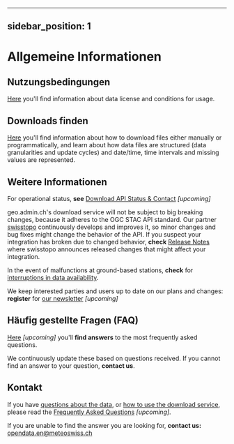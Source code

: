 
---
sidebar_position: 1
---

# Allgemeine Informationen

## Nutzungsbedingungen
[Here](https://meteoswiss.github.io/opendata-terms-of-use/) you'll find information about data license and conditions for usage.

## Downloads finden
[Here](https://meteoswiss.github.io/opendata-download/) you'll find information about how to download files either manually or programmatically, and learn about how data files are structured (data granularities and update cycles) and date/time, time intervals and missing values are represented.

## Weitere Informationen
For operational status, **see** [Download API Status & Contact](https://github.com/MeteoSwiss/opendata-status/blob/main/README.md) *[upcoming]*

geo.admin.ch's download service will not be subject to big breaking changes, because it adheres to the OGC STAC API standard. Our partner [swisstopo](https://www.swisstopo.admin.ch/en) continuously develops and improves it, so minor changes and bug fixes might change the behavior of the API. If you suspect your integration has broken due to changed behavior, **check** [Release Notes](https://api3.geo.admin.ch/releasenotes/index.html) where swisstopo announces released changes that might affect your integration.

In the event of malfunctions at ground-based stations, **check** for [interruptions in data availability](https://www.meteoswiss.admin.ch/services-and-publications/applications/data-availability.html).

We keep interested parties and users up to date on our plans and changes: **register** for [our newsletter](#upcoming) *[upcoming]*

## Häufig gestellte Fragen (FAQ)
[Here](#upcoming) *[upcoming]* you'll **find answers** to the most frequently asked questions. 

We continuously update these based on questions received. If you cannot find an answer to your question, **contact us**.

## Kontakt
If you have [questions about the data](#a---ground-based-measurements), or [how to use the download service](https://github.com/MeteoSwiss/opendata-download/blob/main/README.md), please read the [Frequently Asked Questions](#upcoming) *[upcoming]*. 

If you are unable to find the answer you are looking for, **contact us:** [opendata.en@meteoswiss.ch](mailto:opendata.en@meteoswiss.ch)
